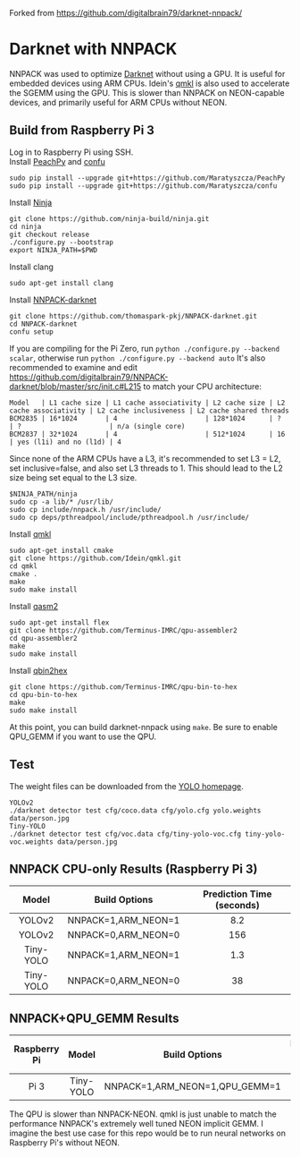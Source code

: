 Forked from https://github.com/digitalbrain79/darknet-nnpack/

# Darknet with NNPACK
NNPACK was used to optimize [Darknet](https://github.com/pjreddie/darknet) without using a GPU. It is useful for embedded devices using ARM CPUs.
Idein's [qmkl](https://github.com/Idein/qmkl) is also used to accelerate the SGEMM using the GPU. This is slower than NNPACK on NEON-capable devices, and primarily useful for ARM CPUs without NEON.

## Build from Raspberry Pi 3
Log in to Raspberry Pi using SSH.<br/>
Install [PeachPy](https://github.com/Maratyszcza/PeachPy) and [confu](https://github.com/Maratyszcza/confu)
```
sudo pip install --upgrade git+https://github.com/Maratyszcza/PeachPy
sudo pip install --upgrade git+https://github.com/Maratyszcza/confu
```
Install [Ninja](https://ninja-build.org/)
```
git clone https://github.com/ninja-build/ninja.git
cd ninja
git checkout release
./configure.py --bootstrap
export NINJA_PATH=$PWD
```
Install clang
```
sudo apt-get install clang
```
Install [NNPACK-darknet](https://github.com/thomaspark-pkj/NNPACK-darknet.git)
```
git clone https://github.com/thomaspark-pkj/NNPACK-darknet.git
cd NNPACK-darknet
confu setup
```
If you are compiling for the Pi Zero, run `python ./configure.py --backend scalar`, otherwise run `python ./configure.py --backend auto`
It's also recommended to examine and edit https://github.com/digitalbrain79/NNPACK-darknet/blob/master/src/init.c#L215 to match your CPU architecture:
```
Model   | L1 cache size | L1 cache associativity | L2 cache size | L2 cache associativity | L2 cache inclusiveness | L2 cache shared threads
BCM2835 | 16*1024       | 4                      | 128*1024      | ?                      | ?                      | n/a (single core)
BCM2837 | 32*1024       | 4                      | 512*1024      | 16                     | yes (l1i) and no (l1d) | 4
```
Since none of the ARM CPUs have a L3, it's recommended to set L3 = L2, set inclusive=false, and also set L3 threads to 1. This should lead to the L2 size being set equal to the L3 size.
```
$NINJA_PATH/ninja
sudo cp -a lib/* /usr/lib/
sudo cp include/nnpack.h /usr/include/
sudo cp deps/pthreadpool/include/pthreadpool.h /usr/include/
```

Install [qmkl](https://github.com/Idein/qmkl)
```
sudo apt-get install cmake
git clone https://github.com/Idein/qmkl.git
cd qmkl
cmake .
make
sudo make install
```

Install [qasm2](https://github.com/Terminus-IMRC/qpu-assembler2)
```
sudo apt-get install flex
git clone https://github.com/Terminus-IMRC/qpu-assembler2
cd qpu-assembler2
make
sudo make install
```

Install [qbin2hex](https://github.com/Terminus-IMRC/qpu-bin-to-hex)
```
git clone https://github.com/Terminus-IMRC/qpu-bin-to-hex
cd qpu-bin-to-hex
make
sudo make install
```

At this point, you can build darknet-nnpack using `make`. Be sure to enable QPU_GEMM if you want to use the QPU.

## Test
The weight files can be downloaded from the [YOLO homepage](https://pjreddie.com/darknet/yolo/).
```
YOLOv2
./darknet detector test cfg/coco.data cfg/yolo.cfg yolo.weights data/person.jpg
Tiny-YOLO
./darknet detector test cfg/voc.data cfg/tiny-yolo-voc.cfg tiny-yolo-voc.weights data/person.jpg
```
## NNPACK CPU-only Results (Raspberry Pi 3)
Model | Build Options | Prediction Time (seconds)
:-:|:-:|:-:
YOLOv2 | NNPACK=1,ARM_NEON=1 | 8.2
YOLOv2 | NNPACK=0,ARM_NEON=0 | 156
Tiny-YOLO | NNPACK=1,ARM_NEON=1 | 1.3
Tiny-YOLO | NNPACK=0,ARM_NEON=0 | 38

## NNPACK+QPU_GEMM Results
Raspberry Pi | Model | Build Options | Prediction Time (seconds)
:-:|:-:|:-:|:-:
Pi 3 | Tiny-YOLO | NNPACK=1,ARM_NEON=1,QPU_GEMM=1 | 5.3

The QPU is slower than NNPACK-NEON. qmkl is just unable to match the performance NNPACK's extremely well tuned NEON implicit GEMM.
I imagine the best use case for this repo would be to run neural networks on Raspberry Pi's without NEON.

